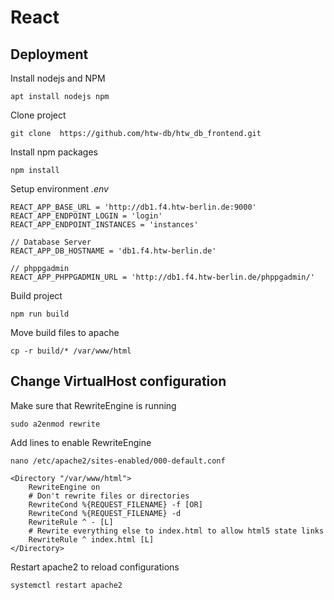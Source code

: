 # React

## Deployment

Install nodejs and NPM

```text
apt install nodejs npm
```

Clone project

```text
git clone  https://github.com/htw-db/htw_db_frontend.git
```

Install npm packages

```text
npm install
```

Setup environment _.env_

```text
REACT_APP_BASE_URL = 'http://db1.f4.htw-berlin.de:9000'
REACT_APP_ENDPOINT_LOGIN = 'login'
REACT_APP_ENDPOINT_INSTANCES = 'instances'

// Database Server
REACT_APP_DB_HOSTNAME = 'db1.f4.htw-berlin.de'

// phppgadmin
REACT_APP_PHPPGADMIN_URL = 'http://db1.f4.htw-berlin.de/phppgadmin/'
```

Build project

```text
npm run build
```

Move build files to apache

```text
cp -r build/* /var/www/html
```

## Change VirtualHost configuration

Make sure that RewriteEngine is running

```text
sudo a2enmod rewrite
```

Add lines to enable RewriteEngine

```text
nano /etc/apache2/sites-enabled/000-default.conf

<Directory "/var/www/html">
    RewriteEngine on
    # Don't rewrite files or directories
    RewriteCond %{REQUEST_FILENAME} -f [OR]
    RewriteCond %{REQUEST_FILENAME} -d
    RewriteRule ^ - [L]
    # Rewrite everything else to index.html to allow html5 state links
    RewriteRule ^ index.html [L]
</Directory>
```

Restart apache2 to reload configurations

```text
systemctl restart apache2
```

